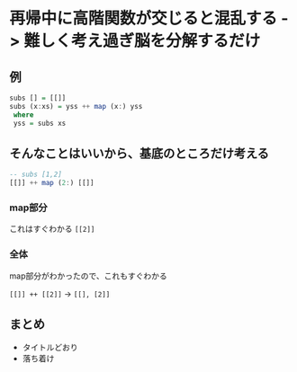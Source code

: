 # 再帰中に高階関数が交じると混乱する -> 難しく考え過ぎ脳を分解するだけ
## 例

```hs
subs [] = [[]]
subs (x:xs) = yss ++ map (x:) yss
 where
 yss = subs xs
```

## そんなことはいいから、基底のところだけ考える
```hs
-- subs [1,2]
[[]] ++ map (2:) [[]]
```

### map部分
これはすぐわかる `[[2]]`

### 全体
map部分がわかったので、これもすぐわかる

`[[]] ++ [[2]]` -> `[[], [2]]`

## まとめ
* タイトルどおり
* 落ち着け
